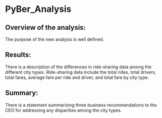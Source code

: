 # PyBer_Analysis

## Overview of the analysis:
The purpose of the new analysis is well defined.

## Results:
There is a description of the differences in ride-sharing data among the different city types. Ride-sharing data include the total rides, total drivers, total fares, average fare per ride and driver, and total fare by city type.

## Summary:
There is a statement summarizing three business recommendations to the CEO for addressing any disparities among the city types.
